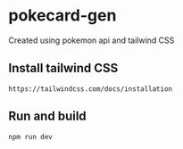 # pokecard-gen
Created using pokemon api and tailwind CSS

## Install tailwind CSS
```
https://tailwindcss.com/docs/installation
```

## Run and build
```
npm run dev
```
